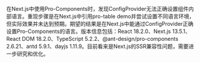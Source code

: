 在Next.js中使用Pro-Components时，发现ConfigProvider无法正确设置组件内部语言。重现步骤是在Next.js中引用pro-table demo并尝试设置不同语言环境，但实际效果并未达到预期。期望的结果是在Next.js中能通过ConfigProvider正确设置Pro-Components的语言。版本信息包括：React 18.2.0、Next.js 13.5.1、React DOM 18.2.0、TypeScript 5.2.2、@ant-design/pro-components 2.6.21、antd 5.9.1、dayjs 1.11.9。目前看来是Next.js的SSR兼容性问题，需要进一步研究和优化。
